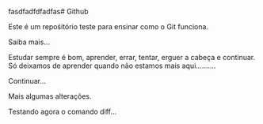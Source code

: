fasdfadfdfadfas# Github

Este é um repośitório teste para ensinar como o Git funciona.

Saiba mais...

Estudar sempre é bom, aprender, errar, tentar, erguer a cabeça e continuar. Só deixamos de aprender quando não estamos mais aqui..........

Continuar...

Mais algumas alterações.


Testando agora o comando diff...
